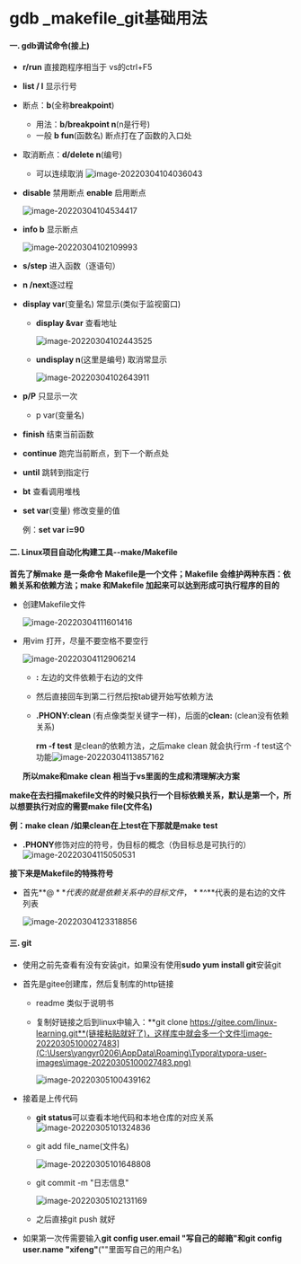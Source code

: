 # gdb _makefile_git基础用法

#### 一. gdb调试命令(接上)

* **r/run** 直接跑程序相当于 vs的ctrl+F5

* **list / l** 显示行号

* 断点：**b**(全称**breakpoint**)
  * 用法：**b/breakpoint n**(n是行号)
  * 一般 **b fun**(函数名) 断点打在了函数的入口处
  
* 取消断点：**d/delete n**(编号)

  * 可以连续取消 ![image-20220304104036043](C:\Users\yangyr0206\AppData\Roaming\Typora\typora-user-images\image-20220304104036043.png)

* **disable** 禁用断点   **enable** 启用断点

  ![image-20220304104534417](C:\Users\yangyr0206\AppData\Roaming\Typora\typora-user-images\image-20220304104534417.png)

* **info b** 显示断点

  <img src="C:\Users\yangyr0206\AppData\Roaming\Typora\typora-user-images\image-20220304102109993.png" alt="image-20220304102109993" style="zoom: 100%;" />

* **s/step** 进入函数（逐语句）

* **n /next**逐过程

* **display var**(变量名)   常显示(类似于监视窗口)

  * **display &var** 查看地址

    ![image-20220304102443525](C:\Users\yangyr0206\AppData\Roaming\Typora\typora-user-images\image-20220304102443525.png)

  * **undisplay n**(这里是编号) 取消常显示

    ![image-20220304102643911](C:\Users\yangyr0206\AppData\Roaming\Typora\typora-user-images\image-20220304102643911.png)

* **p/P** 只显示一次

  * p var(变量名)

* **finish** 结束当前函数

* **continue** 跑完当前断点，到下一个断点处

* **until** 跳转到指定行

* **bt** 查看调用堆栈

* **set var**(变量) 修改变量的值

  例：**set var i=90**

#### 二. Linux项目自动化构建工具--make/Makefile

**首先了解make 是一条命令   Makefile是一个文件；Makefile 会维护两种东西：依赖关系和依赖方法；make 和Makefile 加起来可以达到形成可执行程序的目的**

* 创建Makefile文件

  ![image-20220304111601416](C:\Users\yangyr0206\AppData\Roaming\Typora\typora-user-images\image-20220304111601416.png)

* 用vim 打开，尽量不要空格不要空行

  ![image-20220304112906214](C:\Users\yangyr0206\AppData\Roaming\Typora\typora-user-images\image-20220304112906214.png)

  * **:**  左边的文件依赖于右边的文件

  * 然后直接回车到第二行然后按tab键开始写依赖方法

  * **.PHONY:clean** (有点像类型关键字一样)，后面的**clean:**  (clean没有依赖关系)

     **rm -f test** 是clean的依赖方法，之后make clean 就会执行rm -f test这个功能![image-20220304113857162](C:\Users\yangyr0206\AppData\Roaming\Typora\typora-user-images\image-20220304113857162.png)

  **所以make和make clean 相当于vs里面的生成和清理解决方案**

**make在去扫描makefile文件的时候只执行一个目标依赖关系，默认是第一个，所以想要执行对应的需要make file(文件名)**

**例：make clean /如果clean在上test在下那就是make test**

* **.PHONY**修饰对应的符号，伪目标的概念（伪目标总是可执行的）![image-20220304115050531](C:\Users\yangyr0206\AppData\Roaming\Typora\typora-user-images\image-20220304115050531.png)

**接下来是Makefile的特殊符号**

* 首先**$@ **代表的就是依赖关系中的目标文件，**$^**代表的是右边的文件列表

  ![image-20220304123318856](C:\Users\yangyr0206\AppData\Roaming\Typora\typora-user-images\image-20220304123318856.png)

#### 三. git

* 使用之前先查看有没有安装git，如果没有使用**sudo yum install git**安装git

* 首先是gitee创建库，然后复制库的http链接

  * readme 类似于说明书

  * 复制好链接之后到linux中输入：**git clone https://gitee.com/linux-learning.git**(链接粘贴就好了)，这样库中就会多一个文件![image-20220305100027483](C:\Users\yangyr0206\AppData\Roaming\Typora\typora-user-images\image-20220305100027483.png)

    ![image-20220305100439162](C:\Users\yangyr0206\AppData\Roaming\Typora\typora-user-images\image-20220305100439162.png)

* 接着是上传代码

  * **git status**可以查看本地代码和本地仓库的对应关系![image-20220305101324836](C:\Users\yangyr0206\AppData\Roaming\Typora\typora-user-images\image-20220305101324836.png)

  * git add file_name(文件名)

    ![image-20220305101648808](C:\Users\yangyr0206\AppData\Roaming\Typora\typora-user-images\image-20220305101648808.png)

  * git commit -m "日志信息"

    ![image-20220305102131169](C:\Users\yangyr0206\AppData\Roaming\Typora\typora-user-images\image-20220305102131169.png)

  * 之后直接git push 就好

* 如果第一次传需要输入**git config user.email "写自己的邮箱"**和**git config user.name "xifeng"**(""里面写自己的用户名)

